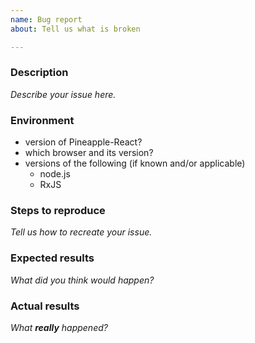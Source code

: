 ```yaml
---
name: Bug report
about: Tell us what is broken

---
```


### Description
_Describe your issue here._

### Environment
- version of Pineapple-React?
- which browser and its version?
- versions of the following (if known and/or applicable)
  - node.js
  - RxJS

### Steps to reproduce
_Tell us how to recreate your issue._

### Expected results
_What did you think would happen?_

### Actual results
_What **really** happened?_
